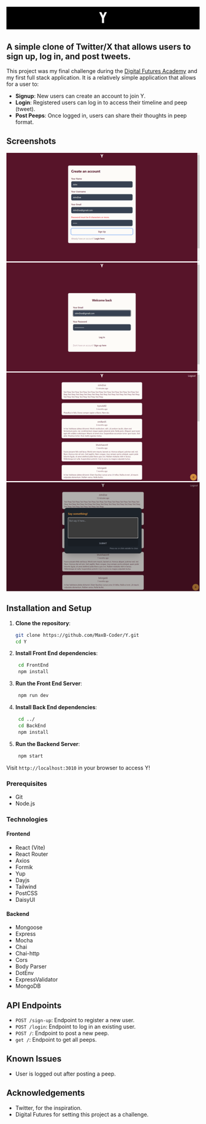 ![Y](./documentation/Y.png)

## A simple clone of Twitter/X that allows users to sign up, log in, and post tweets.

This project was my final challenge during the [Digital Futures Academy](https://digitalfutures.com) and my first full stack application. It is a relatively simple application that allows for a user to:

- **Signup**: New users can create an account to join Y.
- **Login**: Registered users can log in to access their timeline and peep (tweet).
- **Post Peeps**: Once logged in, users can share their thoughts in peep format.

## Screenshots

![Sign Up](./Documentation/Screenshots/signUp.png)
![Login](./Documentation/Screenshots/login.png)
![Peep Page](./Documentation/Screenshots/peepPage.png)
![Post Peep](./Documentation/Screenshots/postPeep.png)

## Installation and Setup

1. **Clone the repository**:

   ```bash
   git clone https://github.com/MaxB-Coder/Y.git
   cd Y
   ```

2. **Install Front End dependencies**:

   ```bash
    cd FrontEnd
    npm install
   ```

3. **Run the Front End Server**:

   ```bash
    npm run dev
   ```

4. **Install Back End dependencies**:

   ```bash
    cd ../
    cd BackEnd
    npm install
   ```

5. **Run the Backend Server**:

   ```bash
    npm start
   ```

Visit `http://localhost:3010` in your browser to access Y!

### Prerequisites

- Git
- Node.js

### Technologies

#### Frontend

- React (Vite)
- React Router
- Axios
- Formik
- Yup
- Dayjs
- Tailwind
- PostCSS
- DaisyUI

#### Backend

- Mongoose
- Express
- Mocha
- Chai
- Chai-http
- Cors
- Body Parser
- DotEnv
- ExpressValidator
- MongoDB

## API Endpoints

- `POST /sign-up`: Endpoint to register a new user.
- `POST /login`: Endpoint to log in an existing user.
- `POST /`: Endpoint to post a new peep.
- `get /`: Endpoint to get all peeps.

## Known Issues

- User is logged out after posting a peep.

## Acknowledgements

- Twitter, for the inspiration.
- Digital Futures for setting this project as a challenge.
